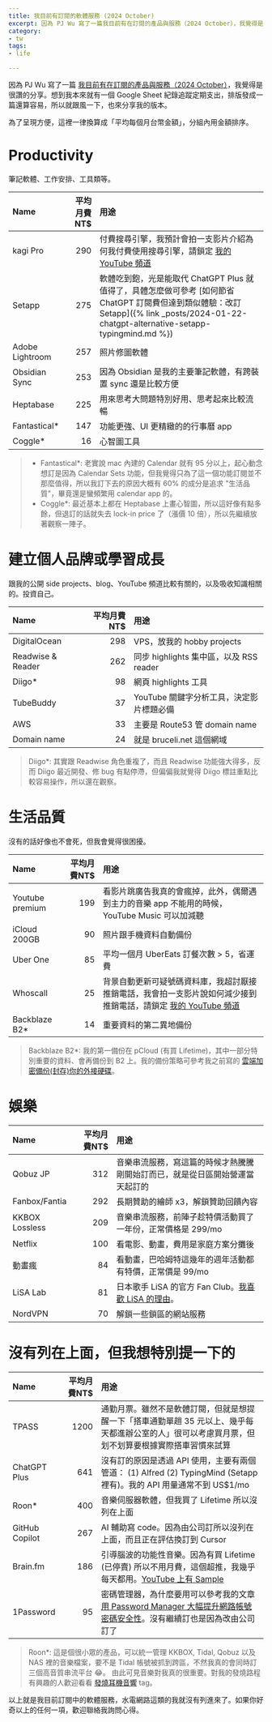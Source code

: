```yaml
---
title: 我目前有訂閱的軟體服務 (2024 October)
excerpt: 因為 PJ Wu 寫了一篇我目前有在訂閱的產品與服務（2024 October），我覺得是很讚的分享。想到我本來就有一個 Google Sheet 紀錄追蹤定期支出，排版發成一篇還算容易，所以就跟風一下，也來分享我的版本...
category:
- tw
tags:
- life

---
```


因為 PJ Wu 寫了一篇 [我目前有在訂閱的產品與服務（2024 October）](https://pinchlime.com/blog/my-current-subscriptions-2024-10/)，我覺得是很讚的分享。想到我本來就有一個 Google Sheet 紀錄追蹤定期支出，排版發成一篇還算容易，所以就跟風一下，也來分享我的版本。

為了呈現方便，這裡一律換算成「平均每個月台幣金額」，分組內用金額排序。

# Productivity

筆記軟體、工作安排、工具類等。

| Name                | 平均月費NT$   | 用途                    |
|:--------------------|------------:|:------------------------|
| kagi Pro            | 290          | 付費搜尋引擎，我預計會拍一支影片介紹為何我付費使用搜尋引擎，請鎖定 [我的 YouTube 頻道](https://www.youtube.com/@BruceToyRoom) |
| Setapp              | 275          | 軟體吃到飽，光是能取代 ChatGPT Plus 就值得了，具體怎麼做可參考 [如何節省 ChatGPT 訂閱費但達到類似體驗：改訂 Setapp]({% link _posts/2024-01-22-chatgpt-alternative-setapp-typingmind.md %}) |
| Adobe Lightroom     | 257          | 照片修圖軟體 |
| Obsidian Sync       | 253          | 因為 Obsidian 是我的主要筆記軟體，有跨裝置 sync 還是比較方便 |
| Heptabase           | 225          | 用來思考大問題特別好用、思考起來比較流暢 |
| Fantastical*        | 147          | 功能更強、UI 更精緻的的行事曆 app |
| Coggle*             | 16           | 心智圖工具 |

> - Fantastical*: 老實說 mac 內建的 Calendar 就有 95 分以上，起心動念想訂是因為 Calendar Sets 功能，但我覺得只為了這一個功能訂閱並不那麼值得，所以我訂下去的原因大概有 60% 的成分是追求 "生活品質"，畢竟還是蠻頻繁用 calendar app 的。
> - Coggle*: 最近基本上都在 Heptabase 上畫心智圖，所以這好像有點多餘，但退訂的話就失去 lock-in price 了（漲價 10 倍），所以先繼續放著觀察一陣子。

# 建立個人品牌或學習成長

跟我的公開 side projects、blog、YouTube 頻道比較有關的，以及吸收知識相關的。投資自己。

| Name                | 平均月費NT$   | 用途                    |
|:--------------------|------------:|:------------------------|
| DigitalOcean        | 298         | VPS，放我的 hobby projects |
| Readwise & Reader   | 262         | 同步 highlights 集中區，以及 RSS reader |
| Diigo*              | 98          | 網頁 highlights 工具 |
| TubeBuddy           | 37          | YouTube 關鍵字分析工具，決定影片標題必備 |
| AWS                 | 33          | 主要是 Route53 管 domain name |
| Domain name         | 24          | 就是 bruceli.net 這個網域 |

> Diigo*: 其實跟 Readwise 角色重複了，而且 Readwise 功能強大得多，反而 Diigo 最近開發、修 bug 有點停滯，但偏偏我就覺得 Diigo 標註重點比較容易操作，所以還在觀察。

# 生活品質

沒有的話好像也不會死，但我會覺得很困擾。

| Name                | 平均月費NT$   | 用途                    |
|:--------------------|------------:|:------------------------|
| Youtube premium     | 199         | 看影片跳廣告我真的會瘋掉，此外，偶爾遇到主力的音樂 app 不能用的時候，YouTube Music 可以加減聽 |
| iCloud 200GB        | 90          | 照片跟手機資料自動備份 |
| Uber One            | 85          | 平均一個月 UberEats 訂餐次數 > 5，省運費 |
| Whoscall            | 25          | 背景自動更新可疑號碼資料庫，我超討厭接推銷電話，我會拍一支影片說如何減少接到推銷電話，請鎖定 [我的 YouTube 頻道](https://www.youtube.com/@BruceToyRoom) |
| Backblaze B2*       | 14          | 重要資料的第二異地備份 |

> Backblaze B2*: 我的第一備份在 pCloud (有買 Lifetime)，其中一部分特別重要的資料、會再備份到 B2 上。我的備份策略可參考我之前寫的 [雲端加密備份(封存)你的外接硬碟](https://medium.com/daily-life-productivity/backup-cloud-archive-external-hard-drives-1afd46a105a5)。

# 娛樂

| Name                | 平均月費NT$   | 用途                    |
|:--------------------|------------:|:------------------------|
| Qobuz JP            | 312     | 音樂串流服務，寫這篇的時候才熱騰騰剛開始訂而已，就是從日區開始營運當天起訂的 |
| Fanbox/Fantia       | 292     | 長期贊助的繪師 x3，解鎖贊助回饋內容 |
| KKBOX Lossless      | 209     | 音樂串流服務，前陣子趁特價活動買了一年份，正常價格是 299/mo |
| Netflix             | 100     | 看電影、動畫，費用是家庭方案分攤後 |
| 動畫瘋               | 84      | 看動畫，巴哈姆特這幾年的週年活動都有特價，正常價是 99/mo |
| LiSA Lab            | 81      | 日本歌手 LiSA 的官方 Fan Club。[我喜歡 LiSA 的理由](https://medium.com/@ascendbruce/the-reason-i-am-a-big-fan-of-lisa-d625a0ce7ff2)。 |
| NordVPN             | 70      | 解鎖一些鎖區的網站服務 |

# 沒有列在上面，但我想特別提一下的

| Name                | 平均月費NT$   | 用途                    |
|:--------------------|------------:|:------------------------|
| TPASS               | 1200        | 通勤月票。雖然不是軟體訂閱，但就是想提醒一下「搭車通勤單趟 35 元以上、幾乎每天都進辦公室的人」很可以考慮買月票，但划不划算要根據實際搭車習慣來試算 |
| ChatGPT Plus        | 641         | 沒有訂的原因是透過 API 使用，主要有兩個管道： (1) Alfred (2) TypingMind (Setapp 裡有)。我的 API 用量通常不到 US$1/mo |
| Roon*               | 400         | 音樂伺服器軟體，但我買了 Lifetime 所以沒列在上面 |
| GitHub Copilot      | 267         | AI 輔助寫 code。因為由公司訂所以沒列在上面，而且正在評估換訂到 Cursor |
| Brain.fm            | 186         | 引導腦波的功能性音樂。因為有買 Lifetime (已停賣) 所以不用月費，這個超推，我幾乎每天都用。[YouTube 上有 Sample](https://www.youtube.com/@BrainfmApp/videos) |
| 1Password           | 95          | 密碼管理器，為什麼要用可以參考我的文章 [用 Password Manager 大幅提升網路帳號密碼安全性](https://medium.com/daily-life-productivity/pasword-manager-will-upgrade-your-online-account-security-36d36623b545)。沒有繼續訂也是因為改由公司訂了 |

> Roon*: 這是個很小眾的產品，可以統一管理 KKBOX, Tidal, Qobuz 以及 NAS 裡的音樂檔案，要不是 Tidal 帳號被抓到跨區，不然我真的會同時訂三個高音質串流平台 😂。 由此可見音樂對我真的很重要。對我的發燒路程有興趣的人歡迎看看 [發燒耳機音響](/labels/發燒耳機音響) tag。

以上就是我目前訂閱中的軟體服務，水電網路這類的我就沒有列進來了。如果你好奇以上的任何一項，歡迎聯絡我詢問心得。
